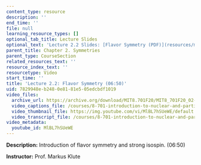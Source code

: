 ```yaml
---
content_type: resource
description: ''
end_time: ''
file: null
learning_resource_types: []
optional_tab_title: Lecture Slides
optional_text: 'Lecture 2.2 Slides: [Flavor Symmetry (PDF)](resources/mit8_701f20_lec2-2)'
parent_title: Chapter 2. Symmetries
parent_type: CourseSection
related_resources_text: ''
resource_index_text: ''
resourcetype: Video
start_time: ''
title: 'Lecture 2.2: Flavor Symmetry (06:50)'
uid: 7829948e-b248-0e81-81e5-05edcbdf1019
video_files:
  archive_url: https://archive.org/download/MIT8.701F20/MIT8_701F20_02-02_flavor_300k.mp4
  video_captions_file: /courses/8-701-introduction-to-nuclear-and-particle-physics-fall-2020/f8cd3ce120275f989c62e74791d45e32_MlBL7hSUeWE.vtt
  video_thumbnail_file: https://img.youtube.com/vi/MlBL7hSUeWE/default.jpg
  video_transcript_file: /courses/8-701-introduction-to-nuclear-and-particle-physics-fall-2020/d8c81316ddef80117be1ddc797d7791d_MlBL7hSUeWE.pdf
video_metadata:
  youtube_id: MlBL7hSUeWE
---
```


**Description:** Introduction of flavor symmetry and strong isospin. (06:50)

**Instructor:** Prof. Markus Klute